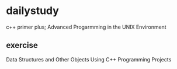 # dailystudy
c++ primer plus; Advanced Progarmming in the UNIX Environment

## exercise
Data Structures and Other Objects Using C++
Programming Projects
